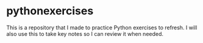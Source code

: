 # pythonexercises
This is a repository that I made to practice Python exercises to refresh. 
I will also use this to take key notes so I can review it when needed.
